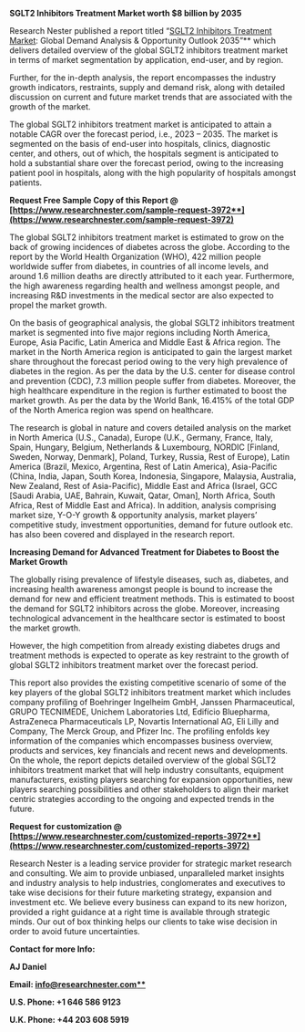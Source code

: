 ﻿**SGLT2 Inhibitors Treatment Market worth $8 billion by 2035**

Research Nester published a report titled “[SGLT2 Inhibitors Treatment Market](https://www.researchnester.com/reports/sglt2-inhibitors-treatment-market/3972): Global Demand Analysis & Opportunity Outlook 2035”** which delivers detailed overview of the global SGLT2 inhibitors treatment market in terms of market segmentation by application, end-user, and by region.

Further, for the in-depth analysis, the report encompasses the industry growth indicators, restraints, supply and demand risk, along with detailed discussion on current and future market trends that are associated with the growth of the market.

The global SGLT2 inhibitors treatment market is anticipated to attain a notable CAGR over the forecast period, i.e., 2023 – 2035. The market is segmented on the basis of end-user into hospitals, clinics, diagnostic center, and others, out of which, the hospitals segment is anticipated to hold a substantial share over the forecast period, owing to the increasing patient pool in hospitals, along with the high popularity of hospitals amongst patients.

**Request Free Sample Copy of this Report @ [https://www.researchnester.com/sample-request-3972**](https://www.researchnester.com/sample-request-3972)**

The global SGLT2 inhibitors treatment market is estimated to grow on the back of growing incidences of diabetes across the globe. According to the report by the World Health Organization (WHO), 422 million people worldwide suffer from diabetes, in countries of all income levels, and around 1.6 million deaths are directly attributed to it each year. Furthermore, the high awareness regarding health and wellness amongst people, and increasing R&D investments in the medical sector are also expected to propel the market growth. 

On the basis of geographical analysis, the global SGLT2 inhibitors treatment market is segmented into five major regions including North America, Europe, Asia Pacific, Latin America and Middle East & Africa region. The market in the North America region is anticipated to gain the largest market share throughout the forecast period owing to the very high prevalence of diabetes in the region. As per the data by the U.S. center for disease control and prevention (CDC), 7.3 million people suffer from diabetes. Moreover, the high healthcare expenditure in the region is further estimated to boost the market growth. As per the data by the World Bank, 16.415% of the total GDP of the North America region was spend on healthcare. 

The research is global in nature and covers detailed analysis on the market in North America (U.S., Canada), Europe (U.K., Germany, France, Italy, Spain, Hungary, Belgium, Netherlands & Luxembourg, NORDIC [Finland, Sweden, Norway, Denmark], Poland, Turkey, Russia, Rest of Europe), Latin America (Brazil, Mexico, Argentina, Rest of Latin America), Asia-Pacific (China, India, Japan, South Korea, Indonesia, Singapore, Malaysia, Australia, New Zealand, Rest of Asia-Pacific), Middle East and Africa (Israel, GCC [Saudi Arabia, UAE, Bahrain, Kuwait, Qatar, Oman], North Africa, South Africa, Rest of Middle East and Africa). In addition, analysis comprising market size, Y-O-Y growth & opportunity analysis, market players’ competitive study, investment opportunities, demand for future outlook etc. has also been covered and displayed in the research report.

**Increasing Demand for Advanced Treatment for Diabetes to Boost the Market Growth**

The globally rising prevalence of lifestyle diseases, such as, diabetes, and increasing health awareness amongst people is bound to increase the demand for new and efficient treatment methods. This is estimated to boost the demand for SGLT2 inhibitors across the globe. Moreover, increasing technological advancement in the healthcare sector is estimated to boost the market growth. 

However, the high competition from already existing diabetes drugs and treatment methods is expected to operate as key restraint to the growth of global SGLT2 inhibitors treatment market over the forecast period.

This report also provides the existing competitive scenario of some of the key players of the global SGLT2 inhibitors treatment market which includes company profiling of Boehringer Ingelheim GmbH, Janssen Pharmaceutical, GRUPO TECNIMEDE, Unichem Laboratories Ltd, Edifício Bluepharma, AstraZeneca Pharmaceuticals LP, Novartis International AG, Eli Lilly and Company, The Merck Group, and Pfizer Inc. The profiling enfolds key information of the companies which encompasses business overview, products and services, key financials and recent news and developments. On the whole, the report depicts detailed overview of the global SGLT2 inhibitors treatment market that will help industry consultants, equipment manufacturers, existing players searching for expansion opportunities, new players searching possibilities and other stakeholders to align their market centric strategies according to the ongoing and expected trends in the future.  

**Request for customization @ [https://www.researchnester.com/customized-reports-3972**](https://www.researchnester.com/customized-reports-3972)**

Research Nester is a leading service provider for strategic market research and consulting. We aim to provide unbiased, unparalleled market insights and industry analysis to help industries, conglomerates and executives to take wise decisions for their future marketing strategy, expansion and investment etc. We believe every business can expand to its new horizon, provided a right guidance at a right time is available through strategic minds. Our out of box thinking helps our clients to take wise decision in order to avoid future uncertainties.

**Contact for more Info:**

**AJ Daniel**

**Email: [info@researchnester.com**](mailto:info@researchnester.com)**

**U.S. Phone: +1 646 586 9123** 

**U.K. Phone: +44 203 608 5919**


